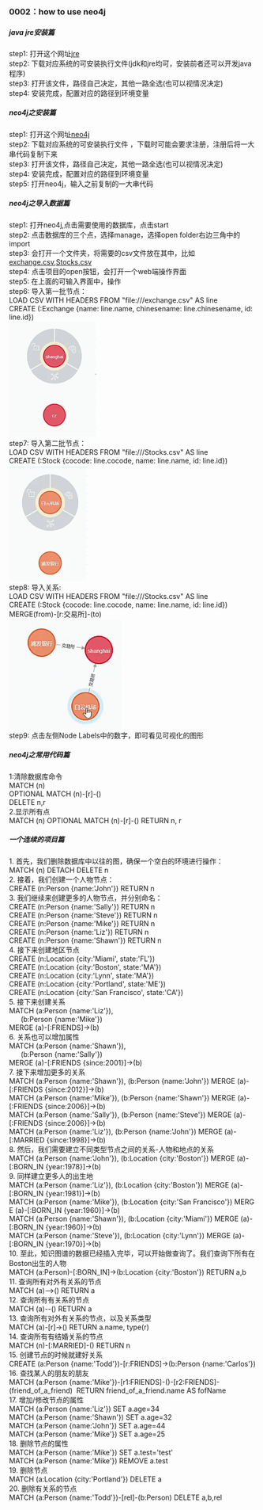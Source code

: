 ### 0002：how to use neo4j

##### java jre安装篇
step1: 打开这个网址[jre](https://www.oracle.com/java/technologies/javase-downloads.html)  
step2: 下载对应系统的可安装执行文件(jdk和jre均可，安装前者还可以开发java程序)  
step3: 打开该文件，路径自己决定，其他一路全选(也可以视情况决定)  
step4: 安装完成，配置对应的路径到环境变量

##### neo4j之安装篇
step1: 打开这个网址[neo4j](https://neo4j.com/download-center/)  
step2: 下载对应系统的可安装执行文件  ，下载时可能会要求注册，注册后将一大串代码复制下来  
step3: 打开该文件，路径自己决定，其他一路全选(也可以视情况决定)  
step4: 安装完成，配置对应的路径到环境变量  
step5: 打开neo4j，输入之前复制的一大串代码

##### neo4j之导入数据篇
step1: 打开neo4j,点击需要使用的数据库，点击start  
step2: 点击数据库的三个点，选择manage，选择open folder右边三角中的import  
step3: 会打开一个文件夹，将需要的csv文件放在其中，比如[exchange.csv](https://github.com/linyang23/Q-A-in-level-2/blob/master/import/exchange.csv),[Stocks.csv](https://github.com/linyang23/Q-A-in-level-2/blob/master/import/Stocks.csv)  
step4: 点击项目的open按钮，会打开一个web端操作界面  
step5: 在上面的可输入界面中，操作  
step6: 导入第一批节点：  
LOAD CSV WITH HEADERS FROM "file:///exchange.csv" AS line  
CREATE (:Exchange {name: line.name, chinesename: line.chinesename, id: line.id})  
![exchange](https://github.com/linyang23/Q-A-in-level-2/blob/master/photo/exchange.png)  
step7: 导入第二批节点：  
LOAD CSV WITH HEADERS FROM "file:///Stocks.csv" AS line  
CREATE (:Stock {cocode: line.cocode, name: line.name, id: line.id})  
![Stocks](https://github.com/linyang23/Q-A-in-level-2/blob/master/photo/Stocks.png)  
step8: 导入关系:  
LOAD CSV WITH HEADERS FROM "file:///Stocks.csv" AS line  
CREATE (:Stock {cocode: line.cocode, name: line.name, id: line.id})  
MERGE(from)-[r:交易所]-(to)  
![relation](https://github.com/linyang23/Q-A-in-level-2/blob/master/photo/relation.png)  
step9: 点击左侧Node Labels中的数字，即可看见可视化的图形

##### neo4j之常用代码篇
1:清除数据库命令  
MATCH (n)  
OPTIONAL MATCH (n)-[r]-()  
DELETE n,r  
2.显示所有点  
MATCH (n) OPTIONAL MATCH (n)-[r]-() RETURN n, r

##### 一个连续的项目篇
1. 首先，我们删除数据库中以往的图，确保一个空白的环境进行操作：  
MATCH (n) DETACH DELETE n  
2. 接着，我们创建一个人物节点：  
CREATE (n:Person {name:'John'}) RETURN n  
3. 我们继续来创建更多的人物节点，并分别命名：  
CREATE (n:Person {name:'Sally'}) RETURN n  
CREATE (n:Person {name:'Steve'}) RETURN n  
CREATE (n:Person {name:'Mike'}) RETURN n  
CREATE (n:Person {name:'Liz'}) RETURN n  
CREATE (n:Person {name:'Shawn'}) RETURN n  
4. 接下来创建地区节点  
CREATE (n:Location {city:'Miami', state:'FL'})  
CREATE (n:Location {city:'Boston', state:'MA'})  
CREATE (n:Location {city:'Lynn', state:'MA'})  
CREATE (n:Location {city:'Portland', state:'ME'})  
CREATE (n:Location {city:'San Francisco', state:'CA'})  
5. 接下来创建关系  
MATCH (a:Person {name:'Liz'}),   
      (b:Person {name:'Mike'})   
MERGE (a)-[:FRIENDS]->(b)  
6. 关系也可以增加属性  
MATCH (a:Person {name:'Shawn'}),   
      (b:Person {name:'Sally'})   
MERGE (a)-[:FRIENDS {since:2001}]->(b)  
7. 接下来增加更多的关系
MATCH (a:Person {name:'Shawn'}), (b:Person {name:'John'}) MERGE (a)-[:FRIENDS {since:2012}]->(b)  
MATCH (a:Person {name:'Mike'}), (b:Person {name:'Shawn'}) MERGE (a)-[:FRIENDS {since:2006}]->(b)  
MATCH (a:Person {name:'Sally'}), (b:Person {name:'Steve'}) MERGE (a)-[:FRIENDS {since:2006}]->(b)  
MATCH (a:Person {name:'Liz'}), (b:Person {name:'John'}) MERGE (a)-[:MARRIED {since:1998}]->(b)  
8. 然后，我们需要建立不同类型节点之间的关系-人物和地点的关系  
MATCH (a:Person {name:'John'}), (b:Location {city:'Boston'}) MERGE (a)-[:BORN_IN {year:1978}]->(b)  
9. 同样建立更多人的出生地  
MATCH (a:Person {name:'Liz'}), (b:Location {city:'Boston'}) MERGE (a)-[:BORN_IN {year:1981}]->(b)  
MATCH (a:Person {name:'Mike'}), (b:Location {city:'San Francisco'}) MERGE (a)-[:BORN_IN {year:1960}]->(b)  
MATCH (a:Person {name:'Shawn'}), (b:Location {city:'Miami'}) MERGE (a)-[:BORN_IN {year:1960}]->(b)  
MATCH (a:Person {name:'Steve'}), (b:Location {city:'Lynn'}) MERGE (a)-[:BORN_IN {year:1970}]->(b)  
10. 至此，知识图谱的数据已经插入完毕，可以开始做查询了。我们查询下所有在Boston出生的人物  
MATCH (a:Person)-[:BORN_IN]->(b:Location {city:'Boston'}) RETURN a,b  
11. 查询所有对外有关系的节点  
MATCH (a)-->() RETURN a  
12. 查询所有有关系的节点  
MATCH (a)--() RETURN a  
13. 查询所有对外有关系的节点，以及关系类型  
MATCH (a)-[r]->() RETURN a.name, type(r)  
14. 查询所有有结婚关系的节点  
MATCH (n)-[:MARRIED]-() RETURN n  
15. 创建节点的时候就建好关系  
CREATE (a:Person {name:'Todd'})-[r:FRIENDS]->(b:Person {name:'Carlos'})  
16. 查找某人的朋友的朋友  
MATCH (a:Person {name:'Mike'})-[r1:FRIENDS]-()-[r2:FRIENDS]-(friend_of_a_friend)   RETURN friend_of_a_friend.name AS fofName  
17. 增加/修改节点的属性  
MATCH (a:Person {name:'Liz'}) SET a.age=34  
MATCH (a:Person {name:'Shawn'}) SET a.age=32  
MATCH (a:Person {name:'John'}) SET a.age=44  
MATCH (a:Person {name:'Mike'}) SET a.age=25  
18. 删除节点的属性  
MATCH (a:Person {name:'Mike'}) SET a.test='test'  
MATCH (a:Person {name:'Mike'}) REMOVE a.test  
19. 删除节点  
MATCH (a:Location {city:'Portland'}) DELETE a  
20. 删除有关系的节点  
MATCH (a:Person {name:'Todd'})-[rel]-(b:Person) DELETE a,b,rel  

